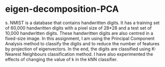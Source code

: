# eigen-decomposition-PCA

s. NMIST is a database that contains handwritten digits. It has a training set of 60,000 
handwritten digits with a pixel size of 28*28 and a test set of 10,000 handwritten digits. These 
handwritten digits are also centred in a fixed-size image. In this assignment, I am using the Principal 
Component Analysis method to classify the digits and to reduce the number of features by projection 
of eigenvectors. In the end, the digits are classified using K-Nearest Neighbours classification method. 
I have also experimented the effects of changing the value of k in the kNN classifier.
